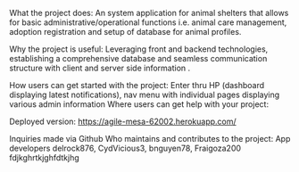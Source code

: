 What the project does:
An system application for animal shelters that allows for basic administrative/operational functions i.e. animal care management, adoption registration and setup of database for animal profiles.

Why the project is useful:
Leveraging front and backend technologies, establishing a comprehensive database and seamless communication structure with client and server side information .

How users can get started with the project:
Enter thru HP (dashboard displaying latest notifications), nav menu with individual pages displaying various admin information
Where users can get help with your project:

Deployed version: https://agile-mesa-62002.herokuapp.com/

Inquiries made via Github
Who maintains and contributes to the project: 
App developers delrock876, CydVicious3, bnguyen78, Fraigoza200
fdjkghrtkjghfdtkjhg
